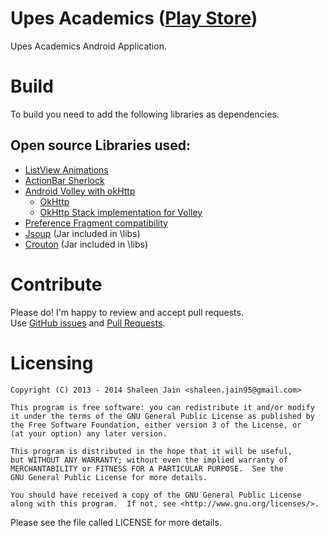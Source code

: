 Upes Academics ([Play Store][1])
===========
Upes Academics Android Application.

Build
===========
To build you need to add the following libraries as dependencies.

Open source Libraries used:
--------------

- [ListView Animations][2]
- [ActionBar Sherlock][3]
- [Android Volley with okHttp][4]
	- [OkHttp][5]
	- [OkHttp Stack implementation for Volley][6]
- [Preference Fragment compatibility][7]
- [Jsoup][8] (Jar included in \libs)
- [Crouton][9] (Jar included in \libs)

Contribute
==========
Please do! I'm happy to review and accept pull requests.<br>
Use [GitHub issues](https://github.com/Shalzz/upes-academics/issues) and [Pull Requests](https://github.com/Shalzz/upes-academics/pulls).

Licensing
==========

	Copyright (C) 2013 - 2014 Shaleen Jain <shaleen.jain95@gmail.com>
	
	This program is free software: you can redistribute it and/or modify
	it under the terms of the GNU General Public License as published by
	the Free Software Foundation, either version 3 of the License, or
	(at your option) any later version.
	
	This program is distributed in the hope that it will be useful,
	but WITHOUT ANY WARRANTY; without even the implied warranty of
	MERCHANTABILITY or FITNESS FOR A PARTICULAR PURPOSE.  See the
	GNU General Public License for more details.
	
	You should have received a copy of the GNU General Public License
	along with this program.  If not, see <http://www.gnu.org/licenses/>.
	
Please see the file called LICENSE for more details.

[1]: https://play.google.com/store/apps/details?id=com.shalzz.attendance
[2]: https://github.com/nhaarman/ListViewAnimations
[3]: http://actionbarsherlock.com/download.html
[4]: https://android.googlesource.com/platform/frameworks/volley/
[5]: http://square.github.io/okhttp/#download
[6]: https://gist.github.com/JakeWharton/5616899
[7]: https://github.com/kolavar/android-support-v4-preferencefragment
[8]: http://jsoup.org/download
[9]: https://github.com/keyboardsurfer/Crouton
